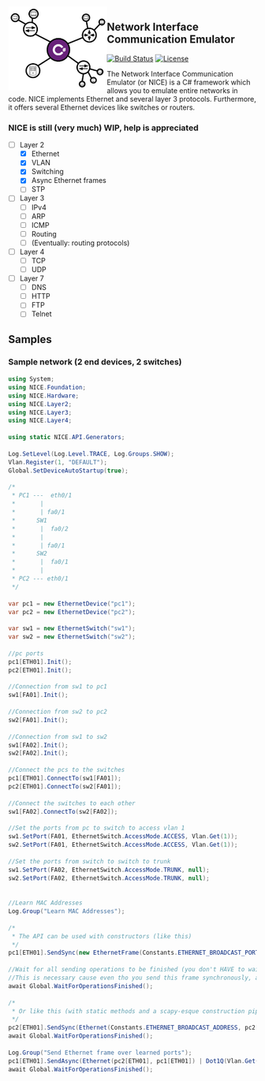 <img src="assets/NICE Logo.png" alt="logo" width="200" align="left"/>

## Network Interface Communication Emulator

[![Build Status](https://travis-ci.org/Azer0s/NICE.svg?branch=master)](https://travis-ci.org/Azer0s/NICE)
[![License](https://img.shields.io/badge/license-MIT-brightgreen.svg)](https://github.com/Azer0s/NICE/blob/master/LICENSE)

The Network Interface Communication Emulator (or NICE) is a C# framework which allows you to emulate entire networks in code. NICE implements Ethernet and several layer 3 protocols. Furthermore, it offers several Ethernet devices like switches or routers.

### NICE is still (very much) WIP, help is appreciated 

- [ ] Layer 2
  - [x] Ethernet
  - [x] VLAN
  - [x] Switching
  - [x] Async Ethernet frames
  - [ ] STP
- [ ] Layer 3
  - [ ] IPv4
  - [ ] ARP
  - [ ] ICMP
  - [ ] Routing
  - [ ] (Eventually: routing protocols)
- [ ] Layer 4
  - [ ] TCP
  - [ ] UDP
- [ ] Layer 7
  - [ ] DNS
  - [ ] HTTP
  - [ ] FTP
  - [ ] Telnet

## Samples

### Sample network (2 end devices, 2 switches)

```cs
using System;
using NICE.Foundation;
using NICE.Hardware;
using NICE.Layer2;
using NICE.Layer3;
using NICE.Layer4;

using static NICE.API.Generators;

Log.SetLevel(Log.Level.TRACE, Log.Groups.SHOW);
Vlan.Register(1, "DEFAULT");
Global.SetDeviceAutoStartup(true);

/*
 * PC1 ---  eth0/1
 *       |
 *       | fa0/1
 *      SW1
 *       |  fa0/2
 *       |
 *       | fa0/1
 *      SW2
 *       |  fa0/1
 *       |
 * PC2 --- eth0/1
 */

var pc1 = new EthernetDevice("pc1");
var pc2 = new EthernetDevice("pc2");

var sw1 = new EthernetSwitch("sw1");
var sw2 = new EthernetSwitch("sw2");

//pc ports
pc1[ETH01].Init();
pc2[ETH01].Init();

//Connection from sw1 to pc1
sw1[FA01].Init();

//Connection from sw2 to pc2
sw2[FA01].Init();

//Connection from sw1 to sw2
sw1[FA02].Init();
sw2[FA02].Init();

//Connect the pcs to the switches
pc1[ETH01].ConnectTo(sw1[FA01]);
pc2[ETH01].ConnectTo(sw2[FA01]);

//Connect the switches to each other
sw1[FA02].ConnectTo(sw2[FA02]);

//Set the ports from pc to switch to access vlan 1
sw1.SetPort(FA01, EthernetSwitch.AccessMode.ACCESS, Vlan.Get(1));
sw2.SetPort(FA01, EthernetSwitch.AccessMode.ACCESS, Vlan.Get(1));

//Set the ports from switch to switch to trunk
sw1.SetPort(FA02, EthernetSwitch.AccessMode.TRUNK, null);
sw2.SetPort(FA02, EthernetSwitch.AccessMode.TRUNK, null);


//Learn MAC Addresses
Log.Group("Learn MAC Addresses");

/*
 * The API can be used with constructors (like this)
 */
pc1[ETH01].SendSync(new EthernetFrame(Constants.ETHERNET_BROADCAST_PORT, pc1[ETH01], Vlan.Get(1), new RawPacket(new byte[100])));

//Wait for all sending operations to be finished (you don't HAVE to wait...I just prefer doing so, cause the log is more readable)
//This is necessary cause even tho you send this frame synchronously, all the connected devices create new tasks for incoming frames 
await Global.WaitForOperationsFinished();

/*
 * Or like this (with static methods and a scapy-esque construction pipeline)
 */
pc2[ETH01].SendSync(Ethernet(Constants.ETHERNET_BROADCAST_ADDRESS, pc2[ETH01]) | Dot1Q(Vlan.Get(1)) | RawPacket(new byte[100]));
await Global.WaitForOperationsFinished();

Log.Group("Send Ethernet frame over learned ports");
pc1[ETH01].SendAsync(Ethernet(pc2[ETH01], pc1[ETH01]) | Dot1Q(Vlan.Get(1)) | RawPacket(new byte[100]));
await Global.WaitForOperationsFinished();
```

